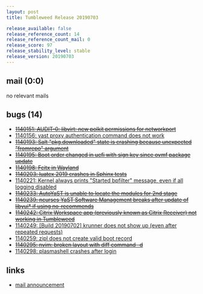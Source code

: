 ```yaml
---
layout: post
title: Tumbleweed Release 20190703

release_available: false
release_reference_count: 14
release_reference_count_mail: 0
release_score: 97
release_stability_level: stable
release_version: 20190703
---
```


## mail (0:0)

no relevant mails

## bugs (14)

<!--more-->

- ~~[1140151: AUDIT-0: libvirt: new polkit permissions for networkport](https://bugzilla.opensuse.org/show_bug.cgi?id=1140151)~~
- [1140156: yast proxy authentication command does not work](https://bugzilla.opensuse.org/show_bug.cgi?id=1140156)
- ~~[1140193: Salt "pkg.downloaded" state is crashing because unexpected "fromrepo" argument](https://bugzilla.opensuse.org/show_bug.cgi?id=1140193)~~
- ~~[1140195: Boot order changed in uefi with sign key since ovmf package update](https://bugzilla.opensuse.org/show_bug.cgi?id=1140195)~~
- ~~[1140198: Fcitx in Wayland](https://bugzilla.opensuse.org/show_bug.cgi?id=1140198)~~
- ~~[1140203: luatex 2019 crashes in Sphinx tests](https://bugzilla.opensuse.org/show_bug.cgi?id=1140203)~~
- [1140221: Kernel always prints "Started bpfilter" message, even if all logging disabled](https://bugzilla.opensuse.org/show_bug.cgi?id=1140221)
- ~~[1140233: AutoYaST is unable to locate the modules for 2nd stage](https://bugzilla.opensuse.org/show_bug.cgi?id=1140233)~~
- ~~[1140239: ncurses YaST Software Management breaks after update of libyui* if using no-recommends](https://bugzilla.opensuse.org/show_bug.cgi?id=1140239)~~
- ~~[1140242: Citrix Workspace app (previously known as Citrix Receiver) not working in Tumbleweed](https://bugzilla.opensuse.org/show_bug.cgi?id=1140242)~~
- [1140249: \[Build 20190702\] krunner does not show up (even after repeated requests)](https://bugzilla.opensuse.org/show_bug.cgi?id=1140249)
- [1140259: zipl does not create valid boot record](https://bugzilla.opensuse.org/show_bug.cgi?id=1140259)
- ~~[1140295: nvim: broken layout with diff command -d](https://bugzilla.opensuse.org/show_bug.cgi?id=1140295)~~
- [1140298: plasmashell crashes after login](https://bugzilla.opensuse.org/show_bug.cgi?id=1140298)



## links

- [mail announcement](https://lists.opensuse.org/opensuse-factory/2019-07/msg00083.html)
